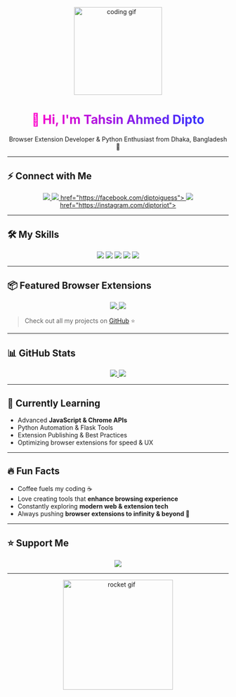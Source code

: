 <p align="center">
  <img src="https://media.giphy.com/media/3o7TKtnuHOHHUjR38Y/giphy.gif" width="200" alt="coding gif"/>
</p>

<h1 align="center">
  <span style="background: linear-gradient(90deg, #ff00cc, #3333ff); -webkit-background-clip: text; color: transparent;">
  👋 Hi, I'm Tahsin Ahmed Dipto
  </span>
</h1>

<p align="center">
  Browser Extension Developer & Python Enthusiast from Dhaka, Bangladesh 🚀
</p>

---

## ⚡ Connect with Me

<p align="center">
  <a href="https://github.com/di9t0">
    <img src="https://img.shields.io/badge/GitHub-181717?style=for-the-badge&logo=github&logoColor=white"/> 
    <img src="https://img.shields.io/badge/Facebook-1877F2?style=for-the-badge&logo=facebook&logoColor=white"/> href="https://facebook.com/diptoiguess">
    <img src="https://img.shields.io/badge/Instagram-E4405F?style=for-the-badge&logo=instagram&logoColor=white"/>  href="https://instagram.com/diptoriot">
  </a>
</p>

---

## 🛠 My Skills

<p align="center">
  <img src="https://img.shields.io/badge/HTML5-E34F26?style=for-the-badge&logo=html5&logoColor=white" />
  <img src="https://img.shields.io/badge/CSS3-2965F1?style=for-the-badge&logo=css3&logoColor=white" />
  <img src="https://img.shields.io/badge/JavaScript-F7DF1E?style=for-the-badge&logo=javascript&logoColor=black" />
  <img src="https://img.shields.io/badge/Flask-000000?style=for-the-badge&logo=flask&logoColor=white" />
  <img src="https://img.shields.io/badge/Python-3776AB?style=for-the-badge&logo=python&logoColor=white" />
</p>

---

## 📦 Featured Browser Extensions

<p align="center">
  <a href="https://github.com/di9t0/Facebook-Messenger-Chat-Pin-Extension" title="Messenger Pin Extension">
    <img src="https://img.shields.io/badge/Messenger%20Pin-FF6F61?style=for-the-badge&logo=messenger&logoColor=white" />
  </a>
  <a href="https://github.com/di9t0/Facebook-Reels-Blocker" title="Reels Blocker">
    <img src="https://img.shields.io/badge/Reels%20Blocker-1DB954?style=for-the-badge&logo=facebook&logoColor=white" />
  </a>
</p>

> Check out all my projects on [GitHub](https://github.com/di9t0) ⭐  

---

## 📊 GitHub Stats

<p align="center">
  <a href="https://github.com/di9t0">
    <img src="https://github-readme-stats.vercel.app/api?username=di9t0&show_icons=true&theme=radical&count_private=true" />
  </a>
  <a href="https://github.com/di9t0">
    <img src="https://github-readme-stats.vercel.app/api/top-langs/?username=di9t0&layout=compact&theme=radical" />
  </a>
</p>

---

## 🌱 Currently Learning

- Advanced **JavaScript & Chrome APIs**  
- Python Automation & Flask Tools  
- Extension Publishing & Best Practices  
- Optimizing browser extensions for speed & UX  

---

## 🔥 Fun Facts

- Coffee fuels my coding ☕  
- Love creating tools that **enhance browsing experience**  
- Constantly exploring **modern web & extension tech**  
- Always pushing **browser extensions to infinity & beyond 🚀**  

---

## ⭐ Support Me

<p align="center">
  <a href="https://github.com/di9t0">
    <img src="https://img.shields.io/github/stars/di9t0?style=social"/>
  </a>
</p>

---

<p align="center">
  <img src="https://media.giphy.com/media/l0MYt5jPR6QX5pnqM/giphy.gif" width="250" alt="rocket gif"/>
</p>
